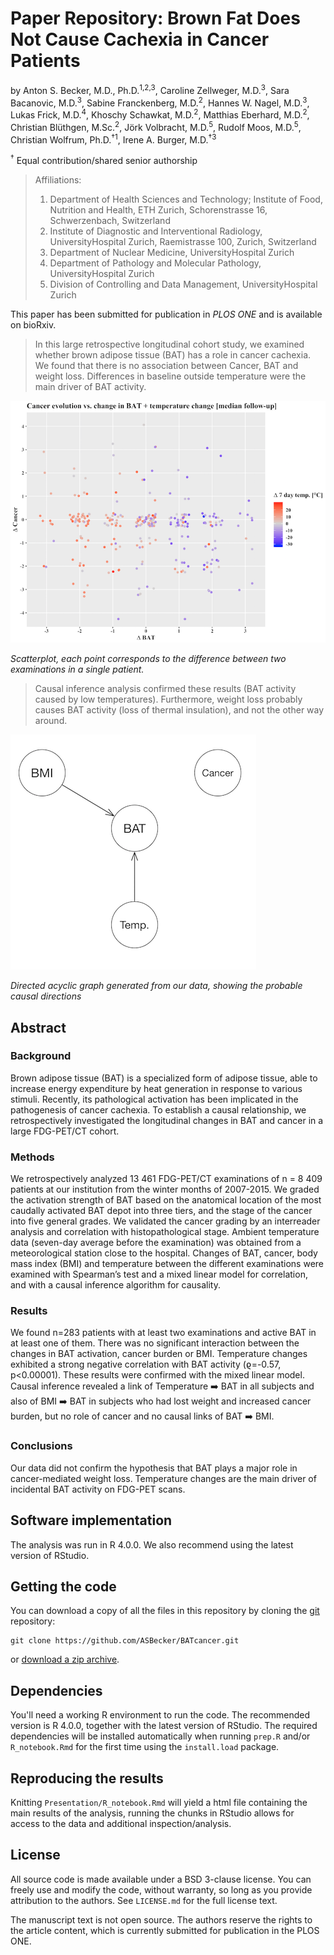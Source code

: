 # Paper Repository: Brown Fat Does Not Cause Cachexia in Cancer Patients

by
Anton S. Becker, M.D., Ph.D.<sup>1,2,3</sup>, 
Caroline Zellweger, M.D.<sup>3</sup>, 
Sara Bacanovic, M.D.<sup>3</sup>, 
Sabine Franckenberg, M.D.<sup>2</sup>, 
Hannes W. Nagel, M.D.<sup>3</sup>, 
Lukas Frick, M.D.<sup>4</sup>, 
Khoschy Schawkat, M.D.<sup>2</sup>, 
Matthias Eberhard, M.D.<sup>2</sup>, 
Christian Blüthgen, M.Sc.<sup>2</sup>, 
Jörk Volbracht, M.D.<sup>5</sup>, 
Rudolf Moos, M.D.<sup>5</sup>, 
Christian Wolfrum, Ph.D.<sup>†1</sup>, 
Irene A. Burger, M.D.<sup>†3</sup>

<sup>†</sup> Equal contribution/shared senior authorship

> Affiliations:
> 1.	Department of Health Sciences and Technology; Institute of Food, Nutrition and Health, ETH Zurich, Schorenstrasse 16, Schwerzenbach, Switzerland
> 2.	Institute of Diagnostic and Interventional Radiology, UniversityHospital Zurich, Raemistrasse 100, Zurich, Switzerland
> 3.	Department of Nuclear Medicine, UniversityHospital Zurich
> 4.	Department of Pathology and Molecular Pathology, UniversityHospital Zurich
> 5.	Division of Controlling and Data Management, UniversityHospital Zurich


This paper has been submitted for publication in *PLOS ONE* and is available on bioRxiv.

> In this large retrospective longitudinal cohort study, we examined whether brown adipose tissue (BAT)
> has a role in cancer cachexia. We found that there is no association between Cancer, BAT and weight loss.
> Differences in baseline outside temperature were the main driver of BAT activity.

![](Presentation/cancer_bat_temp.png)

*Scatterplot, each point corresponds to the difference between two examinations in a single patient.*

> Causal inference analysis confirmed these results (BAT activity caused by low temperatures).
> Furthermore, weight loss probably causes BAT activity (loss of thermal insulation), and not the other way around.

![](Presentation/dag_bat.png)

*Directed acyclic graph generated from our data, showing the probable causal directions*

## Abstract

### Background 
Brown adipose tissue (BAT) is a specialized form of adipose tissue, able to increase energy expenditure by heat generation in response to various stimuli. Recently, its pathological activation has been implicated in the pathogenesis of cancer cachexia. To establish a causal relationship, we retrospectively investigated the longitudinal changes in BAT and cancer in a large FDG-PET/CT cohort.
### Methods 
We retrospectively analyzed 13 461 FDG-PET/CT examinations of n = 8 409 patients at our institution from the winter months of 2007-2015. We graded the activation strength of BAT based on the anatomical location of the most caudally activated BAT depot into three tiers, and the stage of the cancer into five general grades. We validated the cancer grading by an interreader analysis and correlation with histopathological stage. Ambient temperature data (seven-day average before the examination) was obtained from a meteorological station close to the hospital. Changes of BAT, cancer, body mass index (BMI) and temperature between the different examinations were examined with Spearman’s test and a mixed linear model for correlation, and with a causal inference algorithm for causality.
### Results
We found n=283 patients with at least two examinations and active BAT in at least one of them. There was no significant interaction between the changes in BAT activation, cancer burden or BMI. Temperature changes exhibited a strong negative correlation with BAT activity (ϱ=-0.57, p<0.00001). These results were confirmed with the mixed linear model. Causal inference revealed a link of Temperature :arrow_right: BAT in all subjects and also of BMI :arrow_right: BAT in subjects who had lost weight and increased cancer burden, but no role of cancer and no causal links of BAT :arrow_right: BMI.
### Conclusions
Our data did not confirm the hypothesis that BAT plays a major role in cancer-mediated weight loss. Temperature changes are the main driver of incidental BAT activity on FDG-PET scans.


## Software implementation

The analysis was run in R 4.0.0. We also recommend using the latest version of RStudio.


## Getting the code

You can download a copy of all the files in this repository by cloning the
[git](https://git-scm.com/) repository:

    git clone https://github.com/ASBecker/BATcancer.git

or [download a zip archive](https://github.com/ASBecker/BATcancer/archive/master.zip).


## Dependencies

You'll need a working R environment to run the code.
The recommended version is R 4.0.0, together with the latest version of RStudio.
The required dependencies will be installed automatically when running `prep.R` and/or `R_notebook.Rmd` for the first time using the `install.load` package.


## Reproducing the results

Knitting `Presentation/R_notebook.Rmd` will yield a html file containing the main results of the analysis, running the chunks in RStudio allows for access to the data and additional inspection/analysis.


## License

All source code is made available under a BSD 3-clause license. You can freely
use and modify the code, without warranty, so long as you provide attribution
to the authors. See `LICENSE.md` for the full license text.

The manuscript text is not open source. The authors reserve the rights to the
article content, which is currently submitted for publication in the
PLOS ONE.